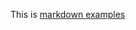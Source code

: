 This is [markdown examples](https://daringfireball.net/projects/markdown/basics "markdown examples")
